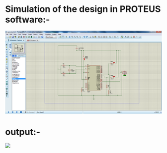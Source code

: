 # Simulation of the design in PROTEUS software:-


![](https://github.com/Abhishek0697/Rain-Sensing-Automatic-Car-Wiper-using-AT89C51-Microcontroller/raw/master/docs/Proteus%20Simulation%20Design.png)



# output:-

![](https://939506.smushcdn.com/2600043/wp-content/uploads/2019/07/Prototype-Arduino-Circuit-Used-Automatic-Car-Wiper.jpg?lossy=0&strip=1&webp=1)

